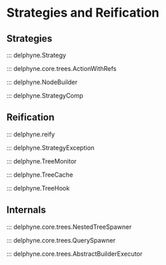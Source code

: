 # Strategies and Reification

<!-- Covers core.trees, core.node_fields, core.reify -->

## Strategies

::: delphyne.Strategy

::: delphyne.core.trees.ActionWithRefs

::: delphyne.NodeBuilder

::: delphyne.StrategyComp

## Reification

::: delphyne.reify

::: delphyne.StrategyException

::: delphyne.TreeMonitor

::: delphyne.TreeCache

::: delphyne.TreeHook

## Internals

::: delphyne.core.trees.NestedTreeSpawner

::: delphyne.core.trees.QuerySpawner

::: delphyne.core.trees.AbstractBuilderExecutor
